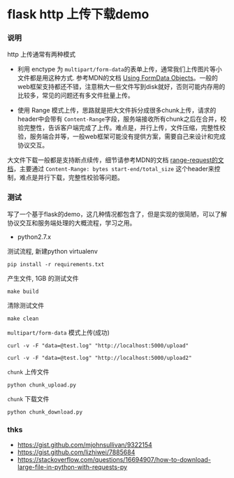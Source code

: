 # flask http 上传下载demo

### 说明

http 上传通常有两种模式 

* 利用 enctype 为 `multipart/form-data`的表单上传，通常我们上传图片等小文件都是用这种方式. 参考MDN的文档 [Using FormData Objects](https://developer.mozilla.org/en-US/docs/Web/API/FormData/Using_FormData_Objects)。一般的web框架支持都还不错，注意稍大一些文件写到disk就好，否则可能内存用的比较多，常见的问题还有多文件批量上传。

* 使用 Range 模式上传，思路就是把大文件拆分成很多chunk上传，请求的 header中会带有 `Content-Range`字段，服务端接收所有chunk之后在合并，校验完整性，告诉客户端完成了上传。难点是，并行上传，文件压缩，完整性校验，服务端合并等，一般web框架可能没有提供方案，需要自己来设计和完成协议交互。

大文件下载一般都是支持断点续传，细节请参考MDN的文档 [range-request的文档](https://developer.mozilla.org/en-US/docs/Web/HTTP/Range_requests)，主要通过 `Content-Range: bytes start-end/total_size` 这个header来控制，难点是并行下载，完整性校验等问题。

### 测试

写了一个基于flask的demo，这几种情况都包含了，但是实现的很简陋，可以了解协议交互和服务端处理的大概流程，学习之用。

* python2.7.x 

测试流程, 新建python virtualenv
```
pip install -r requirements.txt
```

产生文件, 1GB 的测试文件
```
make build
```

清除测试文件
```
make clean
```

`multipart/form-data` 模式上传(成功)

```
curl -v -F "data=@test.log" "http://localhost:5000/upload" 

curl -v -F "data=@test.log" "http://localhost:5000/upload2"
```

`chunk` 上传文件
```
python chunk_upload.py
```

`chunk` 下载文件
```
python chunk_download.py
```


### thks 

* https://gist.github.com/mjohnsullivan/9322154
* https://gist.github.com/lizhiwei/7885684
* https://stackoverflow.com/questions/16694907/how-to-download-large-file-in-python-with-requests-py